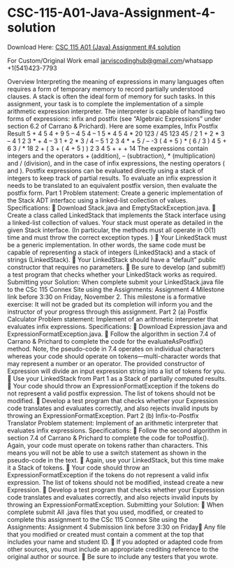 # CSC-115-A01-Java-Assignment-4-solution

Download Here: [CSC 115 A01 (Java) Assignment #4 solution](https://jarviscodinghub.com/assignment/csc-115-a01-java-assignment-4-solution/)

For Custom/Original Work email jarviscodinghub@gmail.com/whatsapp +1(541)423-7793

Overview Interpreting the meaning of expressions in many languages often requires a form of temporary memory to record partially understood clauses. A stack is often the ideal form of memory for such tasks. In this assignment, your task is to complete the implementation of a simple arithmetic expression interpreter. The interpreter is capable of handling two forms of expressions: infix and postfix (see “Algebraic Expressions” under section 6.2 of Carrano & Prichard). Here are some examples, Infix Postfix Result 5 + 4 5 4 + 9 5 – 4 5 4 – 1 5 * 4 5 4 * 20 123 / 45 123 45 / 2 1 + 2 * 3 – 4 1 2 3 * + 4 – 3 1 + 2 * 3 / 4 – 5 1 2 3 4 * + 5 / – -3 ( 4 + 5 ) * ( 6 / 3 ) 4 5 + 6 3 / * 18 2 + ( 3 + ( 4 + 5 ) ) 2 3 4 5 + + + 14 The expressions contain integers and the operators + (addition), – (subtraction), * (multiplication) and / (division), and in the case of infix expressions, the nesting operators ( and ). Postfix expressions can be evaluated directly using a stack of integers to keep track of partial results. To evaluate an infix expression it needs to be translated to an equivalent postfix version, then evaluate the postfix form. Part 1 Problem statement: Create a generic implementation of the Stack ADT interfacc using a linked-list collection of values. Specifications:  Download Stack.java and EmptyStackException.java.  Create a class called LinkedStack that implements the Stack interface using a linked-list collection of values. Your stack must operate as detailed in the given Stack interface. (In particular, the methods must all operate in O(1) time and must throw the correct exception types. )  Your LinkedStack must be a generic implementation. In other words, the same code must be capable of representing a stack of integers (LinkedStack) and a stack of strings (LinkedStack).  Your LinkedStack should have a “default” public constructor that requires no parameters.  Be sure to develop (and submit!) a test program that checks whether your LinkedStack works as required. Submitting your Solution: When complete submit your LinkedStack.java file to the CSc 115 Connex Site using the Assignments: Assignment 4 Milestone link before 3:30 on Friday, November 2. This milestone is a formative exercise: It will not be graded but its completion will inform you and the instructor of your progress through this assignment. Part 2 (a) Postfix Calculator Problem statement: Implement of an arithmetic interpreter that evaluates infix expressions. Specifications:  Download Expression.java and ExpressionFormatException.java.  Follow the algorithm in section 7.4 of Carrano & Prichard to complete the code for the evaluateAsPostfix() method. Note, the pseudo-code in 7.4 operates on individual characters whereas your code should operate on tokens—multi-character words that may represent a number or an operator. The provided constructor of Expression will divide an input expression string into a list of tokens for you.  Use your LinkedStack from Part 1 as a Stack of partially computed results.  Your code should throw an ExpressionFormatException if the tokens do not represent a valid postfix expression. The list of tokens should not be modified.  Develop a test program that checks whether your Expression code translates and evaluates correctly, and also rejects invalid inputs by throwing an ExpressionFormatException. Part 2 (b) Infix-to-Postfix Translator Problem statement: Implement of an arithmetic interpreter that evaluates infix expressions. Specifications:  Follow the second algorithm in section 7.4 of Carrano & Prichard to complete the code for toPostfix(). Again, your code must operate on tokens rather than characters. This means you will not be able to use a switch statement as shown in the pseudo-code in the text.  Again, use your LinkedStack, but this time make it a Stack of tokens.  Your code should throw an ExpressionFormatException if the tokens do not represent a valid infix expression. The list of tokens should not be modified, instead create a new Expression.  Develop a test program that checks whether your Expression code translates and evaluates correctly, and also rejects invalid inputs by throwing an ExpressionFormatException. Submitting your Solution:  When complete submit All .java files that you used, modified, or created to complete this assignment to the CSc 115 Connex Site using the Assignments: Assignment 4 Submission link before 3:30 on Friday Any file that you modified or created must contain a comment at the top that includes your name and student ID.  If you adopted or adapted code from other sources, you must include an appropriate crediting reference to the original author or source.  Be sure to include any testers that you wrote.

